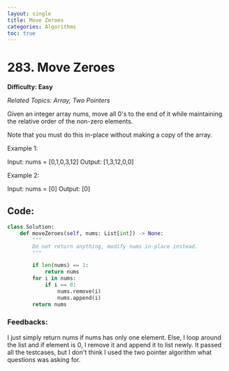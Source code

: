 ```yaml
---
layout: single
title: Move Zeroes
categories: Algorithms
toc: true
---
```


# 283. Move Zeroes

**Difficulty: Easy**

*Related Topics: Array, Two Pointers*

Given an integer array nums, move all 0's to the end of it while maintaining the relative order of the non-zero elements.

Note that you must do this in-place without making a copy of the array.

Example 1:

Input: nums = [0,1,0,3,12]
Output: [1,3,12,0,0]

Example 2:

Input: nums = [0]
Output: [0]


## Code:
```python
class Solution:
    def moveZeroes(self, nums: List[int]) -> None:
        """
        Do not return anything, modify nums in-place instead.
        """

        if len(nums) == 1:
            return nums
        for i in nums:
            if i == 0:
                nums.remove(i)
                nums.append(i)
        return nums
```            
### Feedbacks: 
I just simply return nums if nums has only one element. Else, I loop around the list and if element is 0, I remove it and append it to list newly.
It passed all the testcases, but I don't think I used the two pointer algorithm what questions was asking for.